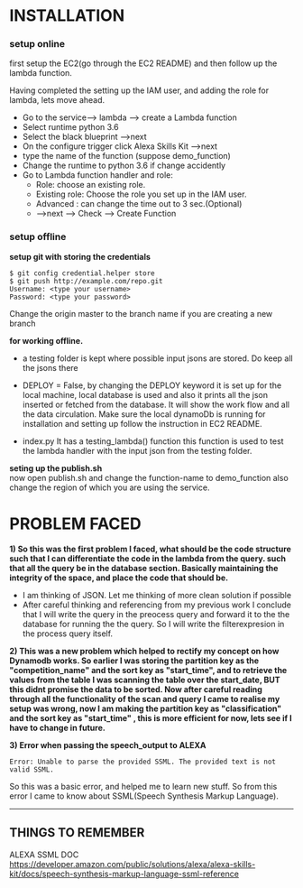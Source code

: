 # INSTALLATION

### setup online

first setup the EC2(go through the EC2 README) and then follow up the lambda function.

Having completed the setting up the IAM user, and adding the role for lambda, lets move ahead.

* Go to the service--> lambda --> create a Lambda function
* Select runtime python 3.6
* Select the black blueprint -->next
* On the configure trigger click Alexa Skills Kit -->next
* type the name of the function (suppose demo_function)
* Change the runtime to python 3.6 if change accidently 
* Go to Lambda function handler and role:
	- Role: choose an existing role.
	- Existing role: Choose the role you set up in the IAM user.
	- Advanced : can change the time out to 3 sec.(Optional)
	- -->next --> Check --> Create Function

### setup offline

**setup git with storing the credentials**

```
$ git config credential.helper store
$ git push http://example.com/repo.git
Username: <type your username>
Password: <type your password>
```  
Change the origin master to the branch name if you are creating a new branch  


**for working offline.**

* a testing folder is kept where possible input jsons are stored. Do keep all the jsons there

* DEPLOY = False, by changing the DEPLOY keyword it is set up for the local machine, local database is used and also it prints all the json inserted or fetched from the database. It will show the work flow and all the data circulation. Make sure the local dynamoDb is running for installation and setting up follow the instruction in EC2 README.

* index.py
It has a testing_lambda() function this function is used to test the lambda handler with the input json from the testing folder.  

**seting up the publish.sh**  
now open publish.sh and change the function-name to demo_function also change the region of which you are using the service.

# PROBLEM FACED

**1) So this was the first problem I faced, what should be the code structure such that I can differentiate the code in the lambda from the query. such that all the query be in the database section. Basically maintaining the integrity of the space, and place the code that should be.**  

* I am thinking of JSON. Let me thinking of more clean solution if possible  
* After careful thinking and referencing from my previous work I conclude that I will write the query in the preocess query and forward it to the the database for running the the query. So I will write the filterexpresion in the process query itself.


**2) This was a new problem which helped to rectify my concept on how Dynamodb works. So earlier I was storing the partition key as the "competition_name" and the sort key as "start_time", and to retrieve the values from the table I was scanning the table over the start_date, BUT this didnt promise the data to be sorted. Now after careful reading through all the functionality of the scan and query I came to realise my setup was wrong, now I am making the partition key as "classification" and the sort key as "start_time" , this is more efficient for now, lets see if I have to change in future.**

**3) Error when passing the speech_output to ALEXA**

```Error: Unable to parse the provided SSML. The provided text is not valid SSML.```

So this was a basic error, and helped me to learn new stuff. So from this error I came to know about SSML(Speech Synthesis Markup Language).


___

## THINGS TO REMEMBER

ALEXA SSML DOC  
https://developer.amazon.com/public/solutions/alexa/alexa-skills-kit/docs/speech-synthesis-markup-language-ssml-reference
